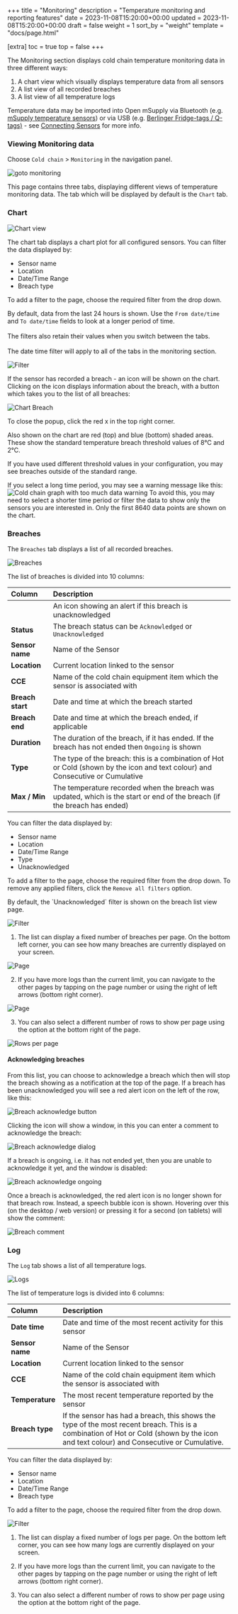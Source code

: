 +++
title = "Monitoring"
description = "Temperature monitoring and reporting features"
date = 2023-11-08T15:20:00+00:00
updated = 2023-11-08T15:20:00+00:00
draft = false
weight = 1
sort_by = "weight"
template = "docs/page.html"

[extra]
toc = true
top = false
+++

The Monitoring section displays cold chain temperature monitoring data in three different ways:

1. A chart view which visually displays temperature data from all sensors
2. A list view of all recorded breaches
3. A list view of all temperature logs

<div class="note">
Temperature data may be imported into Open mSupply via Bluetooth (e.g. <a href="https://msupply.foundation/open-msupply/cold-chain/#mSupplySensor" target="_blank">mSupply temperature sensors</a>) or via USB (e.g. <a href="https://msupply.foundation/open-msupply/cold-chain/#BerlingerSensor" target="_blank">Berlinger Fridge-tags / Q-tags)</a> - see <a href="https://docs.msupply.foundation/docs/coldchain/sensors/#connecting-sensors">Connecting Sensors</a> for more info.
</div>

### Viewing Monitoring data

Choose `Cold chain` > `Monitoring` in the navigation panel.

![goto monitoring](images/goto_monitoring.png)

This page contains three tabs, displaying different views of temperature monitoring data. The tab which will be displayed by default is the `Chart` tab.

### Chart

![Chart view](images/chart_view.png)

The chart tab displays a chart plot for all configured sensors. You can filter the data displayed by:

- Sensor name
- Location
- Date/Time Range
- Breach type

To add a filter to the page, choose the required filter from the drop down.

<div class="note">By default, data from the last 24 hours is shown. Use the <code>From date/time</code> and <code>To date/time</code> fields to look at a longer period of time.
</br></br>
The filters also retain their values when you switch between the tabs.
</br></br>
The date time filter will apply to all of the tabs in the monitoring section.
</div>

![Filter](images/chart_filter.png)

If the sensor has recorded a breach - an icon will be shown on the chart. Clicking on the icon displays information about the breach, with a button which takes you to the list of all breaches:

![Chart Breach](images/chart_breach.png)

To close the popup, click the red x in the top right corner.

Also shown on the chart are red (top) and blue (bottom) shaded areas. These show the standard temperature breach threshold values of 8°C and 2°C.

<div class="note">If you have used different threshold values in your configuration, you may see breaches outside of the standard range.</div>

If you select a long time period, you may see a warning message like this:
![Cold chain graph with too much data warning](images/chart_view_too_much_data.png)
To avoid this, you may need to select a shorter time period or filter the data to show only the sensors you are interested in.
Only the first 8640 data points are shown on the chart.

### Breaches

The `Breaches` tab displays a list of all recorded breaches.

![Breaches](images/breaches_list.png)

The list of breaches is divided into 10 columns:

| Column           | Description                                                                                                                    |
| :--------------- | :----------------------------------------------------------------------------------------------------------------------------- |
|                  | An icon showing an alert if this breach is unacknowledged                                                                      |
| **Status**       | The breach status can be `Acknowledged` or `Unacknowledged`                                                                    |
| **Sensor name**  | Name of the Sensor                                                                                                             |
| **Location**     | Current location linked to the sensor                                                                                          |
| **CCE**          | Name of the cold chain equipment item which the sensor is associated with                                                      |
| **Breach start** | Date and time at which the breach started                                                                                      |
| **Breach end**   | Date and time at which the breach ended, if applicable                                                                         |
| **Duration**     | The duration of the breach, if it has ended. If the breach has not ended then `Ongoing` is shown                               |
| **Type**         | The type of the breach: this is a combination of Hot or Cold (shown by the icon and text colour) and Consecutive or Cumulative |
| **Max / Min**    | The temperature recorded when the breach was updated, which is the start or end of the breach (if the breach has ended)        |

You can filter the data displayed by:

- Sensor name
- Location
- Date/Time Range
- Type
- Unacknowledged

To add a filter to the page, choose the required filter from the drop down. To remove any applied filters, click the `Remove all filters` option.

<div class="note">By default, the `Unacknowledged` filter is shown on the breach list view page.
</div>

![Filter](images/breach_filter.png)

1. The list can display a fixed number of breaches per page. On the bottom left corner, you can see how many breaches are currently displayed on your screen.

![Page](images/list_showing.png)

2. If you have more logs than the current limit, you can navigate to the other pages by tapping on the page number or using the right of left arrows (bottom right corner).

![Page](images/list_pagenumbers.png)

3. You can also select a different number of rows to show per page using the option at the bottom right of the page.

![Rows per page](images/rows-per-page-select.png)

#### Acknowledging breaches

From this list, you can choose to acknowledge a breach which then will stop the breach showing as a notification at the top of the page.
If a breach has been unacknowledged you will see a red alert icon on the left of the row, like this:

![Breach acknowledge button](images/breach_acknowledge_button.png)

Clicking the icon will show a window, in this you can enter a comment to acknowledge the breach:

![Breach acknowledge dialog](images/breach_acknowledge.png)

If a breach is ongoing, i.e. it has not ended yet, then you are unable to acknowledge it yet, and the window is disabled:

![Breach acknowledge ongoing](images/breach_acknowledge_ongoing.png)

Once a breach is acknowledged, the red alert icon is no longer shown for that breach row. Instead, a speech bubble icon is shown. Hovering over this (on the desktop / web version) or pressing it for a second (on tablets) will show the comment:

![Breach comment](images/breach_comment.png)

### Log

The `Log` tab shows a list of all temperature logs.

![Logs](images/log_list.png)

The list of temperature logs is divided into 6 columns:

| Column          | Description                                                                                                                                                                            |
| :-------------- | :------------------------------------------------------------------------------------------------------------------------------------------------------------------------------------- |
| **Date time**   | Date and time of the most recent activity for this sensor                                                                                                                              |
| **Sensor name** | Name of the Sensor                                                                                                                                                                     |
| **Location**    | Current location linked to the sensor                                                                                                                                                  |
| **CCE**         | Name of the cold chain equipment item which the sensor is associated with                                                                                                              |
| **Temperature** | The most recent temperature reported by the sensor                                                                                                                                     |
| **Breach type** | If the sensor has had a breach, this shows the type of the most recent breach. This is a combination of Hot or Cold (shown by the icon and text colour) and Consecutive or Cumulative. |

You can filter the data displayed by:

- Sensor name
- Location
- Date/Time Range
- Breach type

To add a filter to the page, choose the required filter from the drop down.

![Filter](images/log_filter.png)

1. The list can display a fixed number of logs per page. On the bottom left corner, you can see how many logs are currently displayed on your screen.

2. If you have more logs than the current limit, you can navigate to the other pages by tapping on the page number or using the right of left arrows (bottom right corner).

3. You can also select a different number of rows to show per page using the option at the bottom right of the page.

